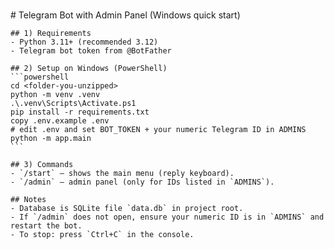 \
    # Telegram Bot with Admin Panel (Windows quick start)

    ## 1) Requirements
    - Python 3.11+ (recommended 3.12)
    - Telegram bot token from @BotFather

    ## 2) Setup on Windows (PowerShell)
    ```powershell
    cd <folder-you-unzipped>
    python -m venv .venv
    .\.venv\Scripts\Activate.ps1
    pip install -r requirements.txt
    copy .env.example .env
    # edit .env and set BOT_TOKEN + your numeric Telegram ID in ADMINS
    python -m app.main
    ```

    ## 3) Commands
    - `/start` — shows the main menu (reply keyboard).
    - `/admin` — admin panel (only for IDs listed in `ADMINS`).

    ## Notes
    - Database is SQLite file `data.db` in project root.
    - If `/admin` does not open, ensure your numeric ID is in `ADMINS` and restart the bot.
    - To stop: press `Ctrl+C` in the console.
